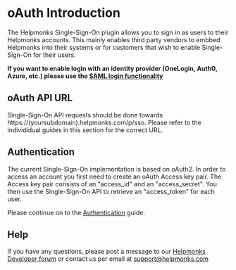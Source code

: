 # oAuth Introduction

The Helpmonks Single-Sign-On plugin allows you to sign in as users to their Helpmonks accounts. This mainly enables third party vendors to embbed Helpmonks into their systems or for customers that wish to enable Single-Sign-On for their users.

**If you want to enable login with an identity provider (OneLogin, Auth0, Azure, etc.) please use the [SAML login functionality](/saml/introduction/)**

## oAuth API URL

Single-Sign-On API requests should be done towards https://(yoursubdomain).helpmonks.com/p/sso. Please refer to the individidual guides in this section for the correct URL.

## Authentication

The current Single-Sign-On implementation is based on oAuth2. In order to access an account you first need to create an oAuth Access key pair. The Access key pair consists of an "access_id" and an "access_secret". You then use the Single-Sign-On API to retrieve an "access_token" for each user.

Please continue on to the [Authentication](/sso/authentication/) guide.

## Help

If you have any questions, please post a message to our [Helpmonks Developer forum](https://help.helpmonks.com) or contact us per email at support@helpmonks.com